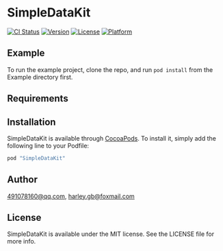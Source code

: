 # SimpleDataKit

[![CI Status](http://img.shields.io/travis/491078160@qq.com/SimpleDataKit.svg?style=flat)](https://travis-ci.org/491078160@qq.com/SimpleDataKit)
[![Version](https://img.shields.io/cocoapods/v/SimpleDataKit.svg?style=flat)](http://cocoapods.org/pods/SimpleDataKit)
[![License](https://img.shields.io/cocoapods/l/SimpleDataKit.svg?style=flat)](http://cocoapods.org/pods/SimpleDataKit)
[![Platform](https://img.shields.io/cocoapods/p/SimpleDataKit.svg?style=flat)](http://cocoapods.org/pods/SimpleDataKit)

## Example

To run the example project, clone the repo, and run `pod install` from the Example directory first.

## Requirements

## Installation

SimpleDataKit is available through [CocoaPods](http://cocoapods.org). To install
it, simply add the following line to your Podfile:

```ruby
pod "SimpleDataKit"
```

## Author

491078160@qq.com, harley.gb@foxmail.com

## License

SimpleDataKit is available under the MIT license. See the LICENSE file for more info.
